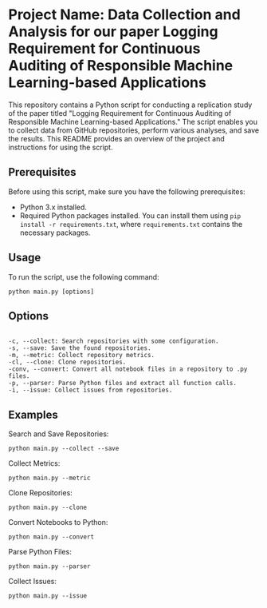 # Project Name: Data Collection and Analysis for our paper Logging Requirement for Continuous Auditing of Responsible Machine Learning-based Applications

This repository contains a Python script for conducting a replication study of the paper titled "Logging Requirement for Continuous Auditing of Responsible Machine Learning-based Applications." The script enables you to collect data from GitHub repositories, perform various analyses, and save the results. This README provides an overview of the project and instructions for using the script.

## Prerequisites

Before using this script, make sure you have the following prerequisites:

- Python 3.x installed.
- Required Python packages installed. You can install them using `pip install -r requirements.txt`, where `requirements.txt` contains the necessary packages.

## Usage

To run the script, use the following command:

```
python main.py [options]
```
## Options
```

-c, --collect: Search repositories with some configuration.
-s, --save: Save the found repositories.
-m, --metric: Collect repository metrics.
-cl, --clone: Clone repositories.
-conv, --convert: Convert all notebook files in a repository to .py files.
-p, --parser: Parse Python files and extract all function calls.
-i, --issue: Collect issues from repositories.
```
## Examples
Search and Save Repositories:
```
python main.py --collect --save
```
Collect Metrics:
```
python main.py --metric
```

Clone Repositories:
```
python main.py --clone
```

Convert Notebooks to Python:
```
python main.py --convert
```

Parse Python Files:
```
python main.py --parser
```

Collect Issues:
```
python main.py --issue
```
